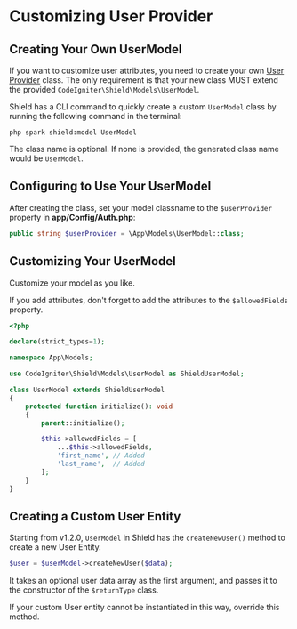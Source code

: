 # Customizing User Provider

## Creating Your Own UserModel

If you want to customize user attributes, you need to create your own
[User Provider](../getting_started/concepts.md#user-providers) class.
The only requirement is that your new class MUST extend the provided `CodeIgniter\Shield\Models\UserModel`.

Shield has a CLI command to quickly create a custom `UserModel` class by running the following
command in the terminal:

```console
php spark shield:model UserModel
```

The class name is optional. If none is provided, the generated class name would be `UserModel`.

## Configuring to Use Your UserModel

After creating the class, set your model classname to the `$userProvider` property
in **app/Config/Auth.php**:

```php
public string $userProvider = \App\Models\UserModel::class;
```

## Customizing Your UserModel

Customize your model as you like.

If you add attributes, don't forget to add the attributes to the `$allowedFields`
property.

```php
<?php

declare(strict_types=1);

namespace App\Models;

use CodeIgniter\Shield\Models\UserModel as ShieldUserModel;

class UserModel extends ShieldUserModel
{
    protected function initialize(): void
    {
        parent::initialize();

        $this->allowedFields = [
            ...$this->allowedFields,
            'first_name', // Added
            'last_name',  // Added
        ];
    }
}
```

## Creating a Custom User Entity

Starting from v1.2.0, `UserModel` in Shield has the `createNewUser()` method to
create a new User Entity.

```php
$user = $userModel->createNewUser($data);
```

It takes an optional user data array as the first argument, and passes it to the
constructor of the `$returnType` class.

If your custom User entity cannot be instantiated in this way, override this method.
